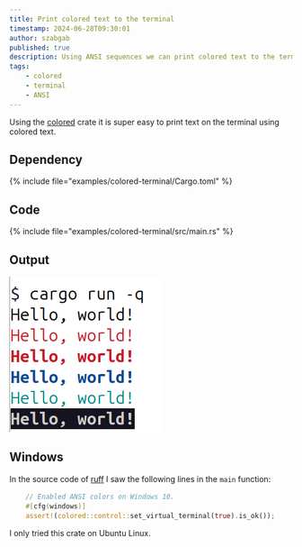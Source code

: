 ```yaml
---
title: Print colored text to the terminal
timestamp: 2024-06-28T09:30:01
author: szabgab
published: true
description: Using ANSI sequences we can print colored text to the terminal
tags:
    - colored
    - terminal
    - ANSI
---
```


Using the [colored](https://crates.io/crates/colored) crate it is super easy to print text on the terminal using colored text.

## Dependency

{% include file="examples/colored-terminal/Cargo.toml" %}

## Code

{% include file="examples/colored-terminal/src/main.rs" %}

## Output

![](images/colored-hello-world.png)


## Windows

In the source code of [ruff](https://docs.astral.sh/ruff/) I saw the following lines in the `main` function:

```rust
    // Enabled ANSI colors on Windows 10.
    #[cfg(windows)]
    assert!(colored::control::set_virtual_terminal(true).is_ok());
```

I only tried this crate on Ubuntu Linux.


